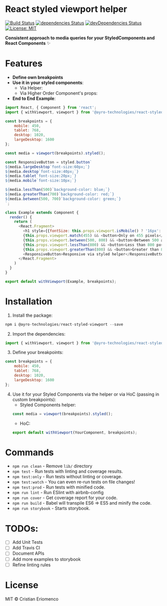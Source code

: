 # React styled viewport helper

[![Build Status](https://travis-ci.org/flexdinesh/npm-module-boilerplate.svg?branch=master)](https://travis-ci.org/flexdinesh/npm-module-boilerplate) [![dependencies Status](https://david-dm.org/flexdinesh/npm-module-boilerplate/status.svg)](https://david-dm.org/flexdinesh/npm-module-boilerplate) [![devDependencies Status](https://david-dm.org/flexdinesh/npm-module-boilerplate/dev-status.svg)](https://david-dm.org/flexdinesh/npm-module-boilerplate?type=dev) [![License: MIT](https://img.shields.io/badge/License-MIT-blue.svg)](https://opensource.org/licenses/MIT)

**Consistent approach to media queries for your StyledComponents and React Components** ✨

# Features

* **Define own breakpoints**
* **Use it in your styled components**:
    * Via Helper:
    * Via Higher Order Component's props:
* **End to End Example**:

```javascript
import React, { Component } from 'react';
import { withViewport, viewport } from '@ayro-technologies/react-styled-viewport';

const breakpoints = {
    mobile: 450,
    tablet: 768,
    desktop: 1020,
    largeDesktop: 1600
};

const media = viewport(breakpoints).styled();

const ResponsiveButton = styled.button`
${media.largeDesktop`font-size:60px;`}
${media.desktop`font-size:40px;`}
${media.tablet`font-size:20px;`}
${media.mobile`font-size:10px;`}

${media.lessThan(500)`background-color: blue;`}
${media.greaterThan(700)`background-color: red;`}
${media.between(500, 700)`background-color: green;`}
`;

class Example extends Component {
  render() {
    return (
      <React.Fragment>
        <h1 style={{fontSize: this.props.viewport.isMobile() ? '16px': '30px' }}>Hello world</h1>
        {this.props.viewport.match(455) && <button>Only on 455 pixels</button>}
        {this.props.viewport.between(500, 800) && <button>Between 500 and 800 pixels</button>}
        {this.props.viewport.lessThan(800) && <button>Less than 800 px</button>}
        {this.props.viewport.greaterThan(800) && <button>Greater than 800 px</button>}
        <ResponsiveButton>Responsive via styled helper</ResponsiveButton>
      </React.Fragment>
    )
  }
}

export default withViewport(Example, breakpoints);
```

# Installation

1. Install the package:
```javascript
npm i @ayro-technologies/react-styled-viewport --save
```

2. Import the dependencies:
```javascript
import { withViewport, viewport } from '@ayro-technologies/react-styled-viewport';
```

3. Define your breakpoints:
```javascript
const breakpoints = {
    mobile: 450,
    tablet: 768,
    desktop: 1020,
    largeDesktop: 1600
};
```
4. Use it for your Styled Components via the helper or via HoC (passing in custom breakpoints):
    * Styled Components helper: 
    ```javascript
    const media = viewport(breakpoints).styled();
    ```
    * HoC: 
    ```javascript
    export default withViewport(YourComponent, breakpoints);
    ```

# Commands
- `npm run clean` - Remove `lib/` directory
- `npm test` - Run tests with linting and coverage results.
- `npm test:only` - Run tests without linting or coverage.
- `npm test:watch` - You can even re-run tests on file changes!
- `npm test:prod` - Run tests with minified code.
- `npm run lint` - Run ESlint with airbnb-config
- `npm run cover` - Get coverage report for your code.
- `npm run build` - Babel will transpile ES6 => ES5 and minify the code.
- `npm run storybook` - Starts storybook.


# TODOs:
- [ ] Add Unit Tests
- [ ] Add Travis CI
- [ ] Document APIs
- [ ] Add more examples to storybook
- [ ] Refine linting rules

# License

MIT © Cristian Eriomenco
